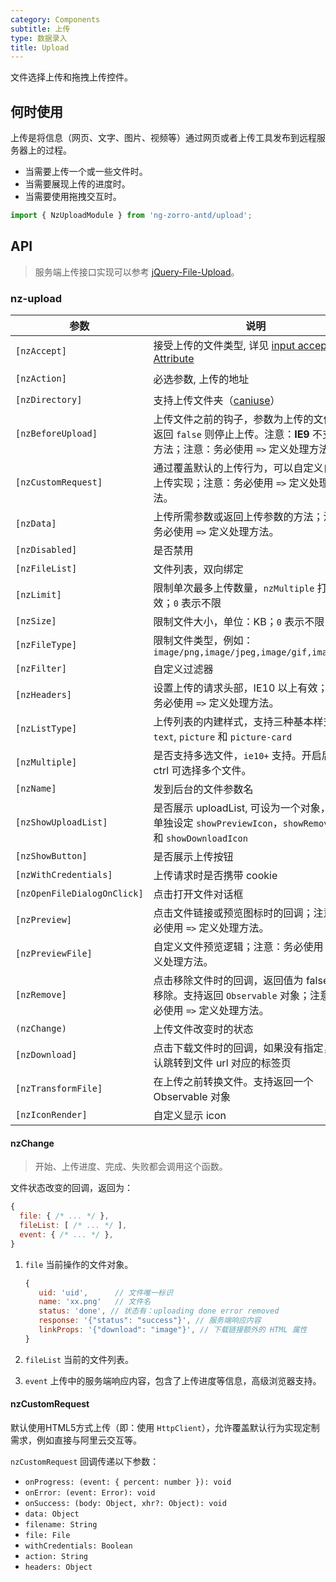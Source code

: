 ```yaml
---
category: Components
subtitle: 上传
type: 数据录入
title: Upload
---
```


文件选择上传和拖拽上传控件。

## 何时使用

上传是将信息（网页、文字、图片、视频等）通过网页或者上传工具发布到远程服务器上的过程。

- 当需要上传一个或一些文件时。
- 当需要展现上传的进度时。
- 当需要使用拖拽交互时。

```ts
import { NzUploadModule } from 'ng-zorro-antd/upload';
```

## API

> 服务端上传接口实现可以参考 [jQuery-File-Upload](https://github.com/blueimp/jQuery-File-Upload/wiki)。

### nz-upload

| 参数 | 说明 | 类型 | 默认值 |
| --- | --- | --- | --- |
| `[nzAccept]` | 接受上传的文件类型, 详见 [input accept Attribute](https://developer.mozilla.org/en-US/docs/Web/HTML/Element/input#attr-accept) | `string` | - |
| `[nzAction]` | 必选参数, 上传的地址 | `string \| ((file: NzUploadFile) => string \| Observable<string>)` | - |
| `[nzDirectory]` | 支持上传文件夹（[caniuse](https://caniuse.com/#feat=input-file-directory)） | `boolean` | `false` |
| `[nzBeforeUpload]` | 上传文件之前的钩子，参数为上传的文件，若返回 `false` 则停止上传。注意：**IE9** 不支持该方法；注意：务必使用 `=>` 定义处理方法。 | `(file: NzUploadFile, fileList: NzUploadFile[]) => boolean \| Observable<boolean>` | - |
| `[nzCustomRequest]` | 通过覆盖默认的上传行为，可以自定义自己的上传实现；注意：务必使用 `=>` 定义处理方法。 | `(item) => Subscription` | - |
| `[nzData]` | 上传所需参数或返回上传参数的方法；注意：务必使用 `=>` 定义处理方法。 | `Object \| ((file: NzUploadFile) => Object \| Observable<{}>)` | - |
| `[nzDisabled]` | 是否禁用 | `boolean` | `false` |
| `[nzFileList]` | 文件列表，双向绑定 | `NzUploadFile[]` | - |
| `[nzLimit]` | 限制单次最多上传数量，`nzMultiple` 打开时有效；`0` 表示不限 | `number` | `0` |
| `[nzSize]` | 限制文件大小，单位：KB；`0` 表示不限 | `number` | `0` |
| `[nzFileType]` | 限制文件类型，例如：`image/png,image/jpeg,image/gif,image/bmp` | `string` | - |
| `[nzFilter]` | 自定义过滤器 | `UploadFilter[]` | - |
| `[nzHeaders]` | 设置上传的请求头部，IE10 以上有效；注意：务必使用 `=>` 定义处理方法。 | `Object \| ((file: NzUploadFile) => Object \| Observable<{}>)` | - |
| `[nzListType]` | 上传列表的内建样式，支持三种基本样式 `text`, `picture` 和 `picture-card` | `'text' \| 'picture' \| 'picture-card'` | `'text'` |
| `[nzMultiple]` | 是否支持多选文件，`ie10+` 支持。开启后按住 ctrl 可选择多个文件。 | `boolean` | `false` |
| `[nzName]` | 发到后台的文件参数名 | `string` | `'file'` |
| `[nzShowUploadList]` | 是否展示 uploadList, 可设为一个对象，用于单独设定 `showPreviewIcon`，`showRemoveIcon` 和 `showDownloadIcon` | `boolean \| { showPreviewIcon?: boolean, showRemoveIcon?: boolean, showDownloadIcon?: boolean }` | `true` |
| `[nzShowButton]` | 是否展示上传按钮 | `boolean` | `true` |
| `[nzWithCredentials]` | 上传请求时是否携带 cookie | `boolean` | `false` |
| `[nzOpenFileDialogOnClick]` | 点击打开文件对话框 | `boolean` | `true` |
| `[nzPreview]` | 点击文件链接或预览图标时的回调；注意：务必使用 `=>` 定义处理方法。 | `(file: NzUploadFile) => void` | - |
| `[nzPreviewFile]` | 自定义文件预览逻辑；注意：务必使用 `=>` 定义处理方法。 | `(file: NzUploadFile) => Observable<dataURL: string>` | - |
| `[nzRemove]` | 点击移除文件时的回调，返回值为 false 时不移除。支持返回 `Observable` 对象；注意：务必使用 `=>` 定义处理方法。 | `(file: NzUploadFile) => boolean \| Observable<boolean>` | - |
| `(nzChange)` | 上传文件改变时的状态 | `EventEmitter<NzUploadChangeParam>` | - |
| `[nzDownload]`   | 点击下载文件时的回调，如果没有指定，则默认跳转到文件 url 对应的标签页 | `(file: NzUploadFile) => void` | 跳转新标签页 |
| `[nzTransformFile]`   | 在上传之前转换文件。支持返回一个 Observable 对象  | `(file: NzUploadFile) => NzUploadTransformFileType` | -  |
| `[nzIconRender]`   | 自定义显示 icon  | `TemplateRef<void>` | -  |

#### nzChange

> 开始、上传进度、完成、失败都会调用这个函数。

文件状态改变的回调，返回为：

```js
{
  file: { /* ... */ },
  fileList: [ /* ... */ ],
  event: { /* ... */ },
}
```

1. `file` 当前操作的文件对象。

   ```js
   {
      uid: 'uid',      // 文件唯一标识
      name: 'xx.png'   // 文件名
      status: 'done', // 状态有：uploading done error removed
      response: '{"status": "success"}', // 服务端响应内容
      linkProps: '{"download": "image"}', // 下载链接额外的 HTML 属性
   }
   ```

2. `fileList` 当前的文件列表。
3. `event` 上传中的服务端响应内容，包含了上传进度等信息，高级浏览器支持。

#### nzCustomRequest

默认使用HTML5方式上传（即：使用 `HttpClient`），允许覆盖默认行为实现定制需求，例如直接与阿里云交互等。

`nzCustomRequest` 回调传递以下参数：

- `onProgress: (event: { percent: number }): void`
- `onError: (event: Error): void`
- `onSuccess: (body: Object, xhr?: Object): void`
- `data: Object`
- `filename: String`
- `file: File`
- `withCredentials: Boolean`
- `action: String`
- `headers: Object`
